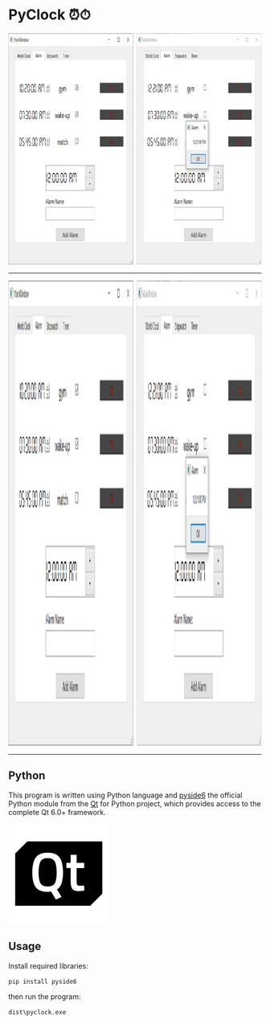 # PyClock ⏰⏱



<img src="pics\s1.png" width="1034.7" height="460">

---
<img src="pics\s1.png" width="1027.3" height="926">

---
## Python
This program is written using Python language and [pyside6](https://www.qt.io/qt-for-python)  the official Python module from the [Qt](https://www.qt.io/) for Python project, which provides access to the complete Qt 6.0+ framework.

<img src="pics/qt_logo_black_rgb.webp" width="200" height="200">


## Usage
Install required libraries:
```
pip install pyside6
```
then run the program:
```
dist\pyclock.exe
```